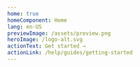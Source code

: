 ```yaml
---
home: true
homeComponent: Home
lang: en-US
previewImage: /assets/preview.png
heroImage: /logo-alt.svg
actionText: Get started →
actionLink: /help/guides/getting-started
---
```


